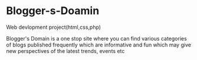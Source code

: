 # Blogger-s-Doamin
Web devlopment project(html,css,php)

Blogger's Domain is a one stop site where you can find various categories of blogs published
frequently which are informative and fun which may give new perspectives of the latest trends,
events etc


